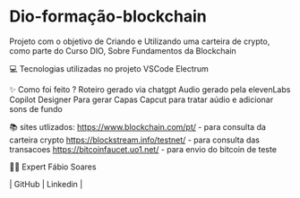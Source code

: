 # Dio-formação-blockchain

Projeto com o objetivo de Criando e Utilizando uma carteira de crypto, como parte do Curso DIO, Sobre Fundamentos da Blockchain

💻 Tecnologias utilizadas no projeto
VSCode
Electrum

✨ Como foi feito ?
Roteiro gerado via chatgpt
Audio gerado pela elevenLabs
Copilot Designer Para gerar Capas
Capcut para tratar aúdio e adicionar sons de fundo

📚 sites utlizados:
https://www.blockchain.com/pt/ - para consulta da carteira crypto
https://blockstream.info/testnet/ - para consulta das transacoes 
https://bitcoinfaucet.uo1.net/ - para envio do bitcoin de teste



👨‍💻 Expert
Fábio Soares

| GitHub | Linkedin |
